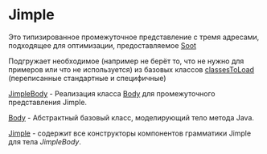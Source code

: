 # Jimple

Это типизированное промежуточное представление с тремя адресами, подходящее для оптимизации, предоставляемое [Soot](http://soot-oss.github.io/soot/)

Подгружает необходимое (например не берёт то, что не нужно для примеров или что не используется) из базовых классов [classesToLoad](../../../../utbot-framework/src/main/kotlin/org/utbot/framework/util/SootUtils.kt) (переписанные стандартные и специфичные)

[JimpleBody](https://www.sable.mcgill.ca/soot/doc/soot/jimple/JimpleBody.html) - Реализация класса [Body](https://www.sable.mcgill.ca/soot/doc/soot/Body.html) для промежуточного представления Jimple.

[Body](https://www.sable.mcgill.ca/soot/doc/soot/Body.html) - Абстрактный базовый класс, моделирующий тело метода Java.

[Jimple](https://www.sable.mcgill.ca/soot/doc/soot/jimple/Jimple.html) - содержит все конструкторы компонентов грамматики Jimple для тела _JimpleBody_.
